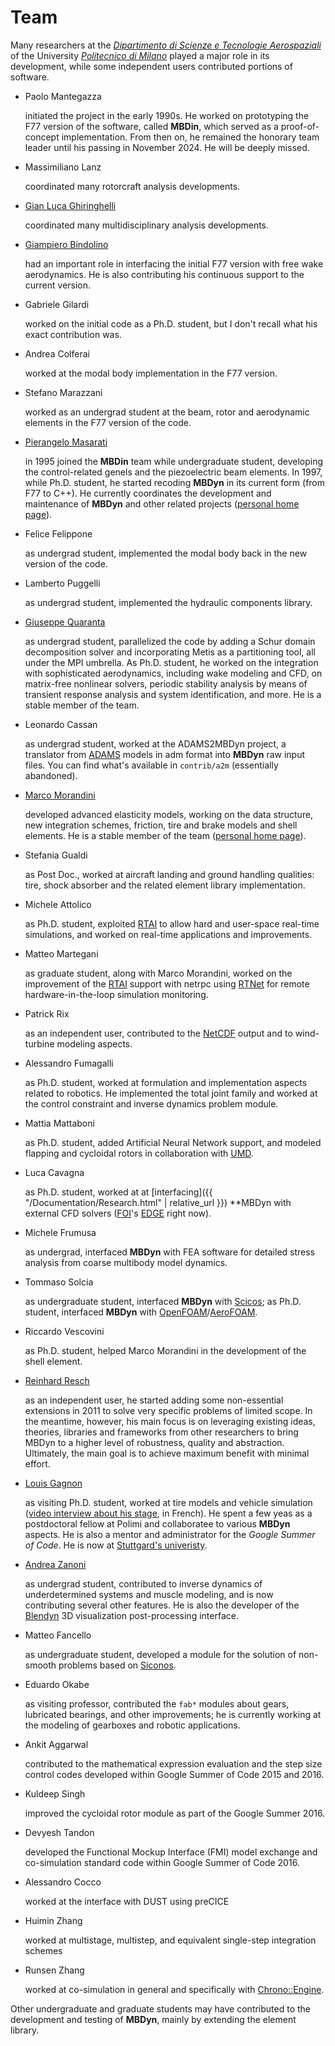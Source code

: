 ---
---

# Team

Many researchers at the [_Dipartimento di Scienze e Tecnologie Aerospaziali_](https://www.aero.polimi.it/) 
of the University [_Politecnico di Milano_](https://www.polimi.it/) played a major role in its 
development, while some independent users contributed portions of software.

* Paolo Mantegazza
  
  initiated the project in the early 1990s. He worked on prototyping the F77 version of the software, 
  called **MBDin**, which served as a proof-of-concept implementation. From then on, he remained the honorary
  team leader until his passing in November 2024.  He will be deeply missed.

* Massimiliano Lanz
  
  coordinated many rotorcraft analysis developments.
* [Gian Luca Ghiringhelli](https://www.aero.polimi.it/index.php?id=263&amp;uid=898)
  
  coordinated many multidisciplinary analysis developments.
* [Giampiero Bindolino](https://www.aero.polimi.it/index.php?id=263&amp;uid=18628)

  had an important role in interfacing the initial F77 version with free wake aerodynamics. He is also contributing his continuous support to the current version.
* Gabriele Gilardi

  worked on the initial code as a Ph.D. student, but I don't recall what his exact contribution was.
* Andrea Colferai

  worked at the modal body implementation in the F77 version.
* Stefano Marazzani

  worked as an undergrad student at the beam, rotor and aerodynamic elements in the F77 version of the code.
* [Pierangelo Masarati](https://www.aero.polimi.it/index.php?id=263&amp;uid=102934)

  in 1995 joined the **MBDin** team while undergraduate student, developing the 
  control-related genels and the piezoelectric beam elements. 
  In 1997, while Ph.D. student, he started recoding **MBDyn** in its current form (from F77 to C++). 
  He currently coordinates the development and maintenance of **MBDyn** and other related projects 
  ([personal home page](https://home.aero.polimi.it/masarati/)).
* Felice Felippone

  as undergrad student, implemented the modal body back in the new version of the code.
* Lamberto Puggelli

  as undergrad student, implemented the hydraulic components library.
* [Giuseppe Quaranta](https://www.aero.polimi.it/index.php?id=263&amp;uid=134997)

  as undergrad student, parallelized the code by adding a Schur domain decomposition 
  solver and incorporating Metis as a partitioning tool, all under the MPI umbrella. 
  As Ph.D. student, he worked on the integration with sophisticated aerodynamics, 
  including wake modeling and CFD, on matrix-free nonlinear solvers, periodic stability 
  analysis by means of transient response analysis and system identification, and more. 
  He is a stable member of the team.
* Leonardo Cassan

  as undergrad student, worked at the ADAMS2MBDyn project, a translator 
  from [ADAMS](http://www.mscsoftware.com/) models in adm format into **MBDyn** 
  raw input files. You can find what's available in `contrib/a2m` (essentially abandoned).
* [Marco Morandini](https://www.aero.polimi.it/index.php?id=263&amp;uid=112071)

  developed advanced elasticity models, working on the data structure, new integration 
  schemes, friction, tire and brake models and shell elements. He is a stable member of the team
  ([personal home page](https://home.aero.polimi.it/morandini/)).
* Stefania Gualdi

  as Post Doc., worked at aircraft landing and ground handling qualities: 
  tire, shock absorber and the related element library implementation.
* Michele Attolico

  as Ph.D. student, exploited [RTAI](https://www.rtai.org/) to allow 
  hard and user-space real-time simulations, and worked on real-time applications and improvements.
* Matteo Martegani

  as graduate student, along with Marco Morandini, worked on the improvement of the 
  [RTAI](https://www.rtai.org/) support with netrpc using [RTNet](http://www.rtnet.org/) 
  for remote hardware-in-the-loop simulation monitoring.
* Patrick Rix

  as an independent user, contributed to the 
  [NetCDF](http://www.unidata.ucar.edu/software/netcdf/) output and to wind-turbine modeling aspects.
* Alessandro Fumagalli

  as Ph.D. student, worked at formulation and implementation aspects related to robotics. 
  He implemented the total joint family and worked at the control constraint 
  and inverse dynamics problem module.
* Mattia Mattaboni

  as Ph.D. student, added Artificial Neural Network support, and modeled 
  flapping and cycloidal rotors in collaboration with 
  [UMD](http://www.microsystems.umd.edu/research/tasks.html).
* Luca Cavagna

  as Ph.D. student, worked at at [interfacing]({{ "/Documentation/Research.html" | relative_url }})
  **MBDyn with external CFD solvers ([FOI](http://www.foi.se/)'s [EDGE](http://www.foi.se/edge) right now).
* Michele Frumusa

  as undergrad, interfaced **MBDyn** with FEA software for detailed stress 
  analysis from coarse multibody model dynamics.
* Tommaso Solcia

  as undergraduate student, interfaced **MBDyn** with 
  [Scicos](http://www.scilab.org/); as Ph.D. student, interfaced **MBDyn** with 
  [OpenFOAM](http://www.openfoam.com/)/[AeroFOAM](https://www.aero.polimi.it/freecase/).
* Riccardo Vescovini

  as Ph.D. student, helped Marco Morandini in the development of the shell element.
* [Reinhard Resch](https://www.researchgate.net/profile/Reinhard-Resch-2)

  as an independent user, he started adding some non-essential extensions in 2011 to solve very specific problems of limited scope.
  In the meantime, however, his main focus is on leveraging existing ideas, theories, libraries and frameworks from other researchers to bring MBDyn to a higher level of robustness, quality and abstraction.
  Ultimately, the main goal is to achieve maximum benefit with minimal effort.

* [Louis Gagnon](http://louisgagnon.com/research/)

  as visiting Ph.D. student, worked at tire models and vehicle simulation 
  ([video interview about his stage](http://youtu.be/iXXCCSZ4O3w), in French). 
  He spent a few yeas as a postdoctoral fellow at Polimi and collaboratee to various **MBDyn** aspects. 
  He is also a mentor and administrator for the _Google Summer of Code_. He is now at
  [Stuttgard's univeristy](https://www.uni-stuttgart.de/).
* [Andrea Zanoni](https://www.aero.polimi.it/index.php?id=263&amp;uid=260632)

  as undergrad student, contributed to inverse dynamics of underdetermined systems 
  and muscle modeling, and is now contributing several other features. 
  He is also the developer of the 
  [Blendyn](https://github.com/zanoni-mbdyn/blendyn) 3D visualization post-processing interface.
* Matteo Fancello

  as undergraduate student, developed a module for the solution of non-smooth 
  problems based on [Siconos](http://siconos.gforge.inria.fr/).
* Eduardo Okabe

  as visiting professor, contributed the `fab*` modules about gears, 
  lubricated bearings, and other improvements; he is currently working 
  at the modeling of gearboxes and robotic applications.
* Ankit Aggarwal

  contributed to the mathematical expression evaluation and the step size control 
  codes developed within Google Summer of Code 2015 and 2016.
* Kuldeep Singh

  improved the cycloidal rotor module as part of the Google Summer 2016.
* Devyesh Tandon

  developed the Functional Mockup Interface (FMI) model exchange and 
  co-simulation standard code within Google Summer of Code 2016.
* Alessandro Cocco

  worked at the interface with DUST using preCICE
* Huimin Zhang

  worked at multistage, multistep, and equivalent single-step integration schemes </p>
* Runsen Zhang

  worked at co-simulation in general and specifically with 
  [Chrono::Engine](https://projectchrono.org/).

Other undergraduate and graduate students may have contributed to the development 
and testing of **MBDyn**, mainly by extending the element library.
